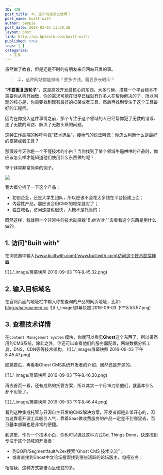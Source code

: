```yaml
---
ID: 428
post_title: 半，这个网站怎么做啊？
post_name: built-with
author: banpie
post_date: 2018-03-05 11:20:26
layout: post
link: http://wp.bpteach.com/built-with/
published: true
tags: [ ]
categories:
  - 工具
---
```

虽然做了教育，但是还是不时的有朋友来问网站开发的事。

> 半，这种网站你能做吗？要多少钱，需要多长时间？

“**不要重复造轮子**”，这是高效开发最核心的东西。大多时候，搭建一个平台根本不需要你从零开始做，你的需求可能在很早已经就有许多人在帮你解决的了，所以问题的核心是，你需要找到现有最好的框架或者工具，然后再找到专注于这个工具最好的工程师。

因为在你投入这件事情之前，那个专注于这个领域的人已经帮你犯了无数的错误、走了无数的弯路、解决了无数头痛的问题。

这种工作高端的称呼叫做“技术选型”，接地气的说法叫做：你怎么判断什么是最好的框架或者工具？

那假设今天你是一个不懂技术的小白？当你找到了某个领域牛逼哄哄的产品时，你应该怎么样才能知道他们使用什么东西做的呢？

举个非常非常简单的例子。

![](./_image/WechatIMG13.jpg)

我大概分析了一下这个产品：
- 初创企业，还是大学生团队，所以应该不会花太多钱在平台搭建上面；
- 内容性产品，那应该会用CMS的框架就对了；
- 独立域名，访问速度也很快，大概不是托管的；

既然这样，我就用一个非常牛的技术勘探器"BuiltWith""去看看这个东西是用什么做的。

## 1. 访问“Built with”
在浏览器中输入[www.builtwith.com](www.builtwith.com)访问这个技术勘探神器

![](./_image/屏幕快照 2016-09-03 下午8.45.32.png)

## 2. 输入目标域名
在官网页面的地址栏中输入你想查询的产品的网页地址，比如: [blog.whatyouneed.cc](blog.whatyouneed.cc)
![](./_image/屏幕快照 2016-09-03 下午8.53.57.png)

## 3. 查看技术详情
在`Content Management System` 模块，你就可以看见**Ghost**这个东西了，所以果然用的CMS系统，除此之外，你还可以查看他们的服务器配置，网站数据分析工具，DNS，CDN等等技术架构。
![](./_image/屏幕快照 2016-09-03 下午8.45.47.png)

顺藤摸瓜，再看看Ghost CMS系统开发者的介绍，居然还是开源的。

![](./_image/屏幕快照 2016-09-03 下午8.46.30.png)

再去首页一看，还有成熟的托管方案，所以其实一个月19刀给他们，就基本什么都不用管了。

![](./_image/屏幕快照 2016-09-03 下午8.46.44.png)

看到这种集成托管与开源自主开发的CMS解决方案，开发者都是非常开心的，因为这靠着开源工具吸引人气，靠着Saas做收费服务的产品一定差不到哪里去，而且基本部署也是非常的便捷。

到这里，作为一个技术小白，你也可以通过这种方式Get Things Done，快速找到专注于这个领域的开发者：
- 到QQ群/Segmentfault/v2ex搜索“Ghost CMS 技术交流”；
- 或者直接到Ghost中文论坛搜索找到哪些活跃的论坛版主，勾搭业务；

相信我，这种方式靠谱而且便宜的多。